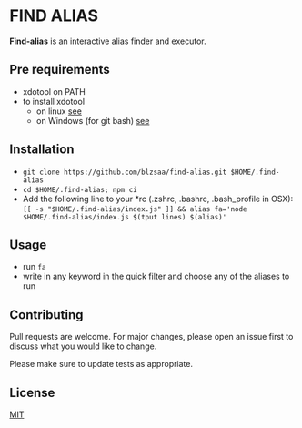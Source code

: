# FIND ALIAS

**Find-alias** is an interactive alias finder and executor.

## Pre requirements

- xdotool on PATH
- to install xdotool
  - on linux [see](https://github.com/jordansissel/xdotool)
  - on Windows (for git bash) [see](https://github.com/ebranlard/xdotool-for-windows)

## Installation

- `git clone https://github.com/blzsaa/find-alias.git $HOME/.find-alias`
- `cd $HOME/.find-alias; npm ci`
- Add the following line to your \*rc (.zshrc, .bashrc, .bash_profile in OSX):  
  `[[ -s "$HOME/.find-alias/index.js" ]] && alias fa='node $HOME/.find-alias/index.js $(tput lines) $(alias)'`

## Usage

- run `fa`
- write in any keyword in the quick filter and choose any of the aliases to run

## Contributing

Pull requests are welcome. For major changes, please open an issue first to discuss what you would like to change.

Please make sure to update tests as appropriate.

## License

[MIT](https://choosealicense.com/licenses/mit/)
